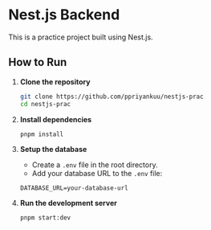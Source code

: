 # Nest.js Backend

This is a practice project built using Nest.js.

## How to Run

1. **Clone the repository**

   ```sh
   git clone https://github.com/ppriyankuu/nestjs-prac
   cd nestjs-prac
   ```

2. **Install dependencies**

   ```sh
   pnpm install
   ```

3. **Setup the database**

   - Create a `.env` file in the root directory.
   - Add your database URL to the `.env` file:

   ```env
   DATABASE_URL=your-database-url
   ```

4. **Run the development server**
   ```sh
   pnpm start:dev
   ```
